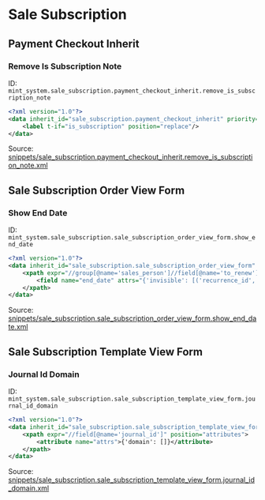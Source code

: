 # Sale Subscription
## Payment Checkout Inherit  
### Remove Is Subscription Note  
ID: `mint_system.sale_subscription.payment_checkout_inherit.remove_is_subscription_note`  
```xml
<?xml version="1.0"?>
<data inherit_id="sale_subscription.payment_checkout_inherit" priority="50">
    <label t-if="is_subscription" position="replace"/>
</data>

```
Source: [snippets/sale_subscription.payment_checkout_inherit.remove_is_subscription_note.xml](https://github.com/Mint-System/Odoo-Build/tree/16.0/snippets/sale_subscription.payment_checkout_inherit.remove_is_subscription_note.xml)

## Sale Subscription Order View Form  
### Show End Date  
ID: `mint_system.sale_subscription.sale_subscription_order_view_form.show_end_date`  
```xml
<?xml version="1.0"?>
<data inherit_id="sale_subscription.sale_subscription_order_view_form" priority="50">
    <xpath expr="//group[@name='sales_person']//field[@name='to_renew']" position="before">
        <field name="end_date" attrs="{'invisible': [('recurrence_id', '=', False)]}" />
    </xpath>
</data>

```
Source: [snippets/sale_subscription.sale_subscription_order_view_form.show_end_date.xml](https://github.com/Mint-System/Odoo-Build/tree/16.0/snippets/sale_subscription.sale_subscription_order_view_form.show_end_date.xml)

## Sale Subscription Template View Form  
### Journal Id Domain  
ID: `mint_system.sale_subscription.sale_subscription_template_view_form.journal_id_domain`  
```xml
<?xml version="1.0"?>
<data inherit_id="sale_subscription.sale_subscription_template_view_form" priority="50">
    <xpath expr="//field[@name='journal_id']" position="attributes">
        <attribute name="attrs">{'domain': []}</attribute>
    </xpath>
</data>

```
Source: [snippets/sale_subscription.sale_subscription_template_view_form.journal_id_domain.xml](https://github.com/Mint-System/Odoo-Build/tree/16.0/snippets/sale_subscription.sale_subscription_template_view_form.journal_id_domain.xml)

